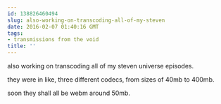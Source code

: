 ```yaml
---
id: 138826460494
slug: also-working-on-transcoding-all-of-my-steven
date: 2016-02-07 01:40:16 GMT
tags:
- transmissions from the void
title: ''
---
```


also working on transcoding all of my steven universe episodes.

they were in like, three different codecs, from sizes of 40mb to 400mb.

soon they shall all be webm around 50mb.